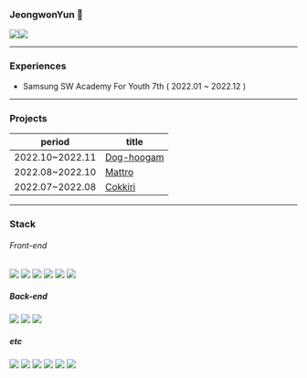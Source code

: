 ### JeongwonYun 👋

<a href="[http://melonicedlatte.com/](https://gentle-aerosteon-c77.notion.site/bfd78af94c864a09acb380f81da770e8)"><img src="https://img.shields.io/badge/portfolio-gray"/></a><a href="https://velog.io/@yunjwon"><img src="https://img.shields.io/badge/Velog-20C997?style=for-the-badge&logo=Velog&logoColor=white"/></a>

<hr />

### Experiences
- Samsung SW Academy For Youth 7th ( 2022.01 ~ 2022.12 )

<hr />

### Projects

|period|title|
|---|---|
|2022.10~2022.11|[Dog-hoogam]|
|2022.08~2022.10|[Mattro]|
|2022.07~2022.08|[Cokkiri]|

[Dog-hoogam]: https://github.com/yunjeongwon/dog-hoogam
[Mattro]: https://github.com/yunjeongwon/mattro
[Cokkiri]: https://github.com/yunjeongwon/cokkiri

<hr />

### Stack

###### Front-end
<img src="https://img.shields.io/badge/JavaScript-F7DF1E?style=for-the-badge&logo=JavaScript&logoColor=white"/> <img src="https://img.shields.io/badge/TypeScript-3178C6?style=for-the-badge&logo=TypeScript&logoColor=white"> <img src="https://img.shields.io/badge/React-61DAFB?style=for-the-badge&logo=React&logoColor=white">
<img src="https://img.shields.io/badge/Next.js-000000?style=for-the-badge&logo=Next.js&logoColor=white"> <img src="https://img.shields.io/badge/Vue.js-4FC08D?style=for-the-badge&logo=Vue.js&logoColor=white"> <img src="https://img.shields.io/badge/Sass-CC6699?style=for-the-badge&logo=Sass&logoColor=white">

##### Back-end
<img src="https://img.shields.io/badge/Node.js-339933?style=for-the-badge&logo=Node.js&logoColor=white"> <img src="https://img.shields.io/badge/Python-3776AB?style=for-the-badge&logo=Python&logoColor=white"> <img src="https://img.shields.io/badge/Django-092E20?style=for-the-badge&logo=Django&logoColor=white">

##### etc
<img src="https://img.shields.io/badge/GitHub-181717?style=for-the-badge&logo=GitHub&logoColor=white"/> <img src="https://img.shields.io/badge/GitLab-FC6D26?style=for-the-badge&logo=GitLab&logoColor=white"/> <img src="https://img.shields.io/badge/Jira-0052CC?style=for-the-badge&logo=Jira&logoColor=white"/> <img src="https://img.shields.io/badge/Jenkins-D24939?style=for-the-badge&logo=Jenkins&logoColor=white"/> <img src="https://img.shields.io/badge/Docker-2496ED?style=for-the-badge&logo=Docker&logoColor=white"/> <img src="https://img.shields.io/badge/NGINX-009639?style=for-the-badge&logo=NGINX&logoColor=white"/>

